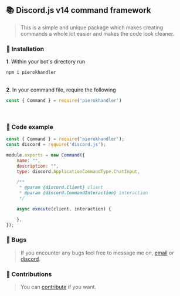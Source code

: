 ## 📚 Discord.js v14 command framework

> This is a simple and unique package which makes creating commands a whole lot easier and makes the code look cleaner.

### 🚀 Installation

**1**. Within your bot's directory run

```bash
npm i pierokhandler
```

<bt></br>
**2**. In your command file, require the following

```js
const { Command } = require('pierokhandler')
```

<bt></br>

### 📑 Code example

```js
const { Command } = require('pierokhandler');
const discord = require('discord.js');

module.exports = new Command({
    name: "",
    description: "",
    type: discord.ApplicationCommandType.ChatInput,

    /**
     * @param {discord.Client} client
     * @param {discord.CommandInteraction} interaction
     */

    async execute(client, interaction) {

    },
});
```

### 🔧 Bugs

> If you encounter any bugs feel free to message me on, [email](mailto:pierok420@gmail.com) or [discord](https://discord.com/users/577571414186393661/).

### 🎲 Contributions

> You can [contribute](./docs/CONTRIBUTING.md) if you want.
